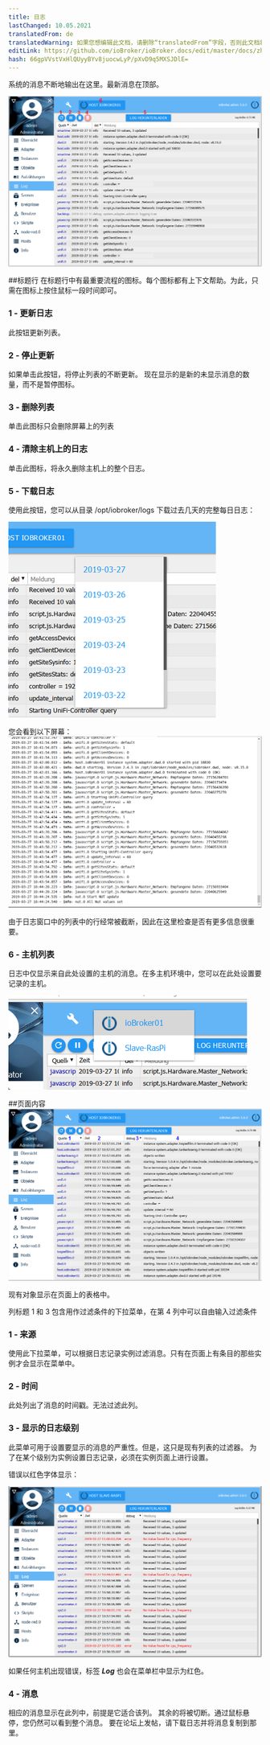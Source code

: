 ```yaml
---
title: 日志
lastChanged: 10.05.2021
translatedFrom: de
translatedWarning: 如果您想编辑此文档，请删除“translatedFrom”字段，否则此文档将再次自动翻译
editLink: https://github.com/ioBroker/ioBroker.docs/edit/master/docs/zh-cn/admin/log.md
hash: 66gpVVstVxHlQUyyBYv8juocwLyP/pXvD9q5MXSJDlE=
---
```

系统的消息不断地输出在这里。最新消息在顶部。

![日志页面](../../de/admin/media/ADMIN_Log_numbers.png)

##标题行
在标题行中有最重要流程的图标。每个图标都有上下文帮助。为此，只需在图标上按住鼠标一段时间即可。

### 1 - 更新日志
此按钮更新列表。

### 2 - 停止更新
如果单击此按钮，将停止列表的不断更新。
现在显示的是新的未显示消息的数量，而不是暂停图标。

### 3 - 删除列表
单击此图标只会删除屏幕上的列表

### 4 - 清除主机上的日志
单击此图标，将永久删除主机上的整个日志。

### 5 - 下载日志
使用此按钮，您可以从目录 /opt/iobroker/logs 下载过去几天的完整每日日志：

![日志下载](../../de/admin/media/ADMIN_Log_download.png)

您会看到以下屏幕：![完整的日志](../../de/admin/media/ADMIN_Log_download02.png)

由于日志窗口中的列表中的行经常被截断，因此在这里检查是否有更多信息很重要。

### 6 - 主机列表
日志中仅显示来自此处设置的主机的消息。在多主机环境中，您可以在此处设置要记录的主机。

![东道主](../../de/admin/media/ADMIN_Log_hosts.png)

##页面内容
![东道主](../../de/admin/media/ADMIN_Log_numbers02.png)

现有对象显示在页面上的表格中。

列标题 1 和 3 包含用作过滤条件的下拉菜单，在第 4 列中可以自由输入过滤条件

### 1 - 来源
使用此下拉菜单，可以根据日志记录实例过滤消息。只有在页面上有条目的那些实例才会显示在菜单中。

### 2 - 时间
此处列出了消息的时间戳。无法过滤此列。

### 3 - 显示的日志级别
此菜单可用于设置要显示的消息的严重性。但是，这只是现有列表的过滤器。
为了在某个级别为实例设置日志记录，必须在实例页面上进行设置。

错误以红色字体显示：

![错误](../../de/admin/media/ADMIN_Log02_error.png)

如果任何主机出现错误，标签 ***Log*** 也会在菜单栏中显示为红色。

### 4 - 消息
相应的消息显示在此列中，前提是它适合该列。
其余的将被切断。通过鼠标悬停，您仍然可以看到整个消息。
要在论坛上发帖，请下载日志并将消息复制到那里。